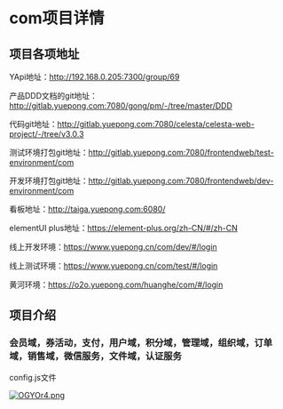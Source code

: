 # com项目详情

## 项目各项地址

YApi地址：http://192.168.0.205:7300/group/69

产品DDD文档的git地址：http://gitlab.yuepong.com:7080/gong/pm/-/tree/master/DDD

代码git地址：http://gitlab.yuepong.com:7080/celesta/celesta-web-project/-/tree/v3.0.3

测试环境打包git地址：http://gitlab.yuepong.com:7080/frontendweb/test-environment/com

开发环境打包git地址：http://gitlab.yuepong.com:7080/frontendweb/dev-environment/com

看板地址：http://taiga.yuepong.com:6080/

elementUI plus地址：https://element-plus.org/zh-CN/#/zh-CN

线上开发环境：https://www.yuepong.cn/com/dev/#/login

线上测试环境：https://www.yuepong.cn/com/test/#/login

黄河环境：https://o2o.yuepong.com/huanghe/com/#/login

## 项目介绍

### 会员域，券活动，支付，用户域，积分域，管理域，组织域，订单域，销售域，微信服务，文件域，认证服务

config.js文件

[![OGYOr4.png](https://s1.ax1x.com/2022/05/09/OGYOr4.png)](https://imgtu.com/i/OGYOr4)











